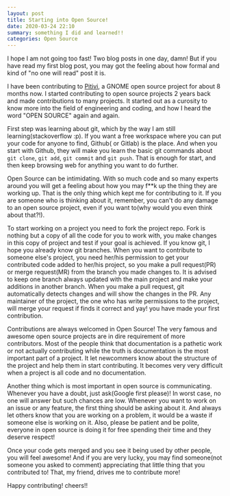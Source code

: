 ```yaml
---
layout: post
title: Starting into Open Source!
date: 2020-03-24 22:10
summary: something I did and learned!!
categories: Open Source
---
```


I hope I am not going too fast! Two blog posts in one day, damn! But if you have read my first blog post, you may got the feeling about how formal and kind of "no one will read" post it is.

I have been contributing to [Pitivi](http://www.pitivi.org/), a GNOME open source project for about 8 months now. I started contributing to open source projects 2 years back and made contributions to many projects. It started out as a curosity to know more into the field of engineering and coding, and how I heard the word "OPEN SOURCE" again and again.

First step was learning about git, which by the way I am still learning(stackoverflow :p). If you want a free workspace where you can put your code for anyone to find, Github( or Gitlab) is the place. And when you start with Github, they will make you learn the basic git commands about `git clone`, `git add`, `git commit` and `git push`. That is enough for start, and then keep browsing web for anything you want to do further.

Open Source can be intimidating. With so much code and so many experts around you will get a feeling about how you may f**k up the thing they are working up. That is the only thing which kept me for contributing to it. If you are someone who is thinking about it, remember, you can't do any damage to an open source project, even if you want to(why would you even think about that?!). 

To start working on a project you need to fork the project repo. Fork is nothing but a copy of all the code for you to work with, you make changes in this copy of project and test if your goal is achieved. If you know git, I hope you already know git branches. When you want to contribute to someone else's project, you need her/his permission to get your contributed code added to her/his project, so you make a pull request(PR) or merge request(MR) from the branch you made changes to. It is advised to keep one branch always updated with the main project and make your additions in another branch. When you make a pull request, git automatically detects changes and will show the changes in the PR. Any maintainer of the project, the one who has write permissions to the project, will merge your request if finds it correct and yay! you have made your first contribution.

Contributions are always welcomed in Open Source! The very famous and awesome open source projects are in dire requirement of more contributors. Most of the people think that documentation is a pathetic work or not actually contributing while the truth is documentation is the most important part of a project. It let newcommers know about the structure of the project and help them in start contributing. It becomes very very difficult when a project is all code and no documentation.

Another thing which is most important in open source is communicating. Whenever you have a doubt, just ask(Google first please)! In worst case, no one will answer but such chances are low. Whenever you want to work on an issue or any feature, the first thing should be asking about it. And always let others know that you are working on a problem, it would be a waste if someone else is working on it. Also, please be patient and be polite, everyone in open source is doing it for free spending their time and they deserve respect!

Once your code gets merged and you see it being used by other people, you will feel awesome! And if you are very lucky, you may find someone(not someone you asked to comment) appreciating that little thing that you contributed to! That, my friend, drives me to contribute more!

Happy contributing! cheers!!